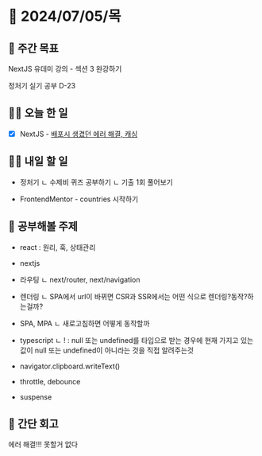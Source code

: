 # 📅 2024/07/05/목

## 🚀 주간 목표

NextJS 유데미 강의 - 섹션 3 완강하기

정처기 실기 공부 D-23

## 💪🏻 오늘 한 일

- [x] NextJS - [배포시 생겼던 에러 해결, 캐싱](https://cottony-slope-8c1.notion.site/Day09-c44f993c951f490a9718fd3256232529?pvs=4)

## 🫵🏻 내일 할 일

- 정처기
  ㄴ 수제비 퀴즈 공부하기
  ㄴ 기출 1회 풀어보기

- FrontendMentor - countries 시작하기

## 🔎 공부해볼 주제

- react : 원리, 훅, 상태관리

- nextjs

- 라우팅
  ㄴ next/router, next/navigation

- 렌더링
  ㄴ SPA에서 url이 바뀌면 CSR과 SSR에서는 어떤 식으로 렌더링?동작?하는걸까?

- SPA, MPA
  ㄴ 새로고침하면 어떻게 동작할까

- typescript
  ㄴ ! : null 또는 undefined를 타입으로 받는 경우에 현재 가지고 있는 값이 null 또는 undefined이 아니라는 것을 직접 알려주는것

- navigator.clipboard.writeText()

- throttle, debounce

- suspense

## 👀 간단 회고

에러 해결!!! 못할거 없다
